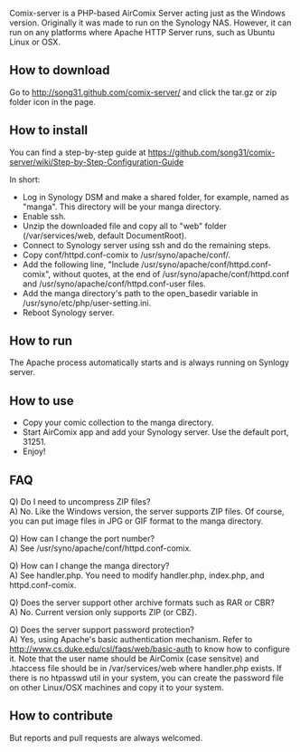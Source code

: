 Comix-server is a PHP-based AirComix Server acting just as the Windows
version.  Originally it was made to run on the Synology NAS.  However,
it can run on any platforms where Apache HTTP Server runs, such as
Ubuntu Linux or OSX.


## How to download

Go to http://song31.github.com/comix-server/ and click the tar.gz or
zip folder icon in the page.


## How to install

You can find a step-by-step guide at 
https://github.com/song31/comix-server/wiki/Step-by-Step-Configuration-Guide  

In short:
- Log in Synology DSM and make a shared folder, for example, named
  as "manga". This directory will be your manga directory.
- Enable ssh.
- Unzip the downloaded file and copy all to "web" folder (/var/services/web, default DocumentRoot).
- Connect to Synology server using ssh and do the remaining steps.
- Copy conf/httpd.conf-comix to /usr/syno/apache/conf/.
- Add the following line, "Include /usr/syno/apache/conf/httpd.conf-comix", 
  without quotes, at the end of /usr/syno/apache/conf/httpd.conf and 
  /usr/syno/apache/conf/httpd.conf-user files. 
- Add the manga directory's path to the open_basedir variable in
  /usr/syno/etc/php/user-setting.ini.
- Reboot Synology server.


## How to run

The Apache process automatically starts and is always running on Synlogy server.


## How to use

- Copy your comic collection to the manga directory.
- Start AirComix app and add your Synology server. 
  Use the default port, 31251.
- Enjoy!


## FAQ

Q) Do I need to uncompress ZIP files?  
A) No. Like the Windows version, the server supports ZIP files.
   Of course, you can put image files in JPG or GIF format to the
   manga directory.

Q) How can I change the port number?  
A) See /usr/syno/apache/conf/httpd.conf-comix.

Q) How can I change the manga directory?  
A) See handler.php. You need to modify handler.php, index.php, and
   httpd.conf-comix.

Q) Does the server support other archive formats such as RAR or CBR?  
A) No. Current version only supports ZIP (or CBZ).

Q) Does the server support password protection?  
A) Yes, using Apache's basic authentication mechanism. Refer to
   http://www.cs.duke.edu/csl/faqs/web/basic-auth to know how to
   configure it. Note that the user name should be AirComix (case
   sensitve) and .htaccess file should be in /var/services/web where
   handler.php exists. If there is no htpasswd util in your system, you can
   create the password file on other Linux/OSX machines and copy it to
   your system.


## How to contribute

But reports and pull requests are always welcomed.

